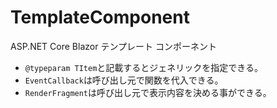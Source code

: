 # TemplateComponent
ASP.NET Core Blazor テンプレート コンポーネント

- `@typeparam TItem`と記載するとジェネリックを指定できる。
- `EventCallback`は呼び出し元で関数を代入できる。
- `RenderFragment`は呼び出し元で表示内容を決める事ができる。
